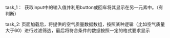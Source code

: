 task_1：
  获取input中的输入值并利用button或回车将其显示在另一元素中。（有判断）
  
  
task_2:
  页面加载后，将提供的空气质量数据数组，按照某种逻辑（比如空气质量大于60）进行过滤筛选，最后将符合条件的数据按照一定的格式要求显示
